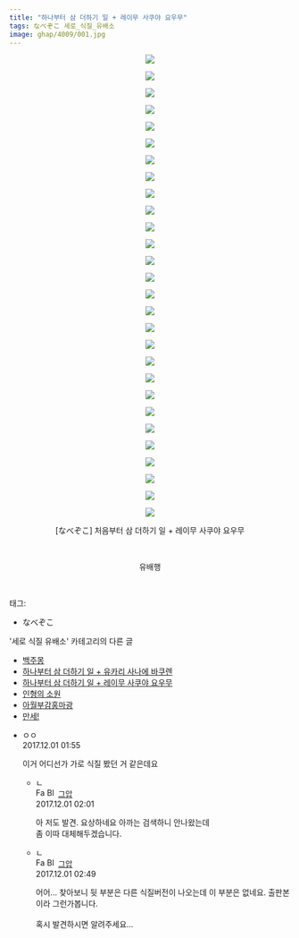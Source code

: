 ```yaml
---
title: "하나부터 삼 더하기 일 + 레이무 사쿠야 요우무"
tags: なべぞこ 세로_식질_유배소
image: ghap/4009/001.jpg
---
```

<div class="article">
<p style="text-align: center; clear: none; float: none;"><img src="{{ site.nasurl }}/ghap/4009/001.jpg"/></p>
<p style="text-align: center; clear: none; float: none;"><img src="{{ site.nasurl }}/ghap/4009/002.jpg"/></p>
<p style="text-align: center; clear: none; float: none;"><img src="{{ site.nasurl }}/ghap/4009/003.jpg"/></p>
<p style="text-align: center; clear: none; float: none;"><img src="{{ site.nasurl }}/ghap/4009/004.jpg"/></p>
<p style="text-align: center; clear: none; float: none;"><img src="{{ site.nasurl }}/ghap/4009/005.jpg"/></p>
<p style="text-align: center; clear: none; float: none;"><img src="{{ site.nasurl }}/ghap/4009/006.jpg"/></p>
<p style="text-align: center; clear: none; float: none;"><img src="{{ site.nasurl }}/ghap/4009/007.jpg"/></p>
<p style="text-align: center; clear: none; float: none;"><img src="{{ site.nasurl }}/ghap/4009/008.jpg"/></p>
<p style="text-align: center; clear: none; float: none;"><img src="{{ site.nasurl }}/ghap/4009/009.jpg"/></p>
<p style="text-align: center; clear: none; float: none;"><img src="{{ site.nasurl }}/ghap/4009/010.jpg"/></p>
<p style="text-align: center; clear: none; float: none;"><img src="{{ site.nasurl }}/ghap/4009/011.jpg"/></p>
<p style="text-align: center; clear: none; float: none;"><img src="{{ site.nasurl }}/ghap/4009/012.jpg"/></p>
<p style="text-align: center; clear: none; float: none;"><img src="{{ site.nasurl }}/ghap/4009/013.jpg"/></p>
<p style="text-align: center; clear: none; float: none;"><img src="{{ site.nasurl }}/ghap/4009/014.jpg"/></p>
<p style="text-align: center; clear: none; float: none;"><img src="{{ site.nasurl }}/ghap/4009/015.jpg"/></p>
<p style="text-align: center; clear: none; float: none;"><img src="{{ site.nasurl }}/ghap/4009/016.jpg"/></p>
<p style="text-align: center; clear: none; float: none;"><img src="{{ site.nasurl }}/ghap/4009/017.jpg"/></p>
<p style="text-align: center; clear: none; float: none;"><img src="{{ site.nasurl }}/ghap/4009/018.jpg"/></p>
<p style="text-align: center; clear: none; float: none;"><img src="{{ site.nasurl }}/ghap/4009/019.jpg"/></p>
<p style="text-align: center; clear: none; float: none;"><img src="{{ site.nasurl }}/ghap/4009/020.jpg"/></p>
<p style="text-align: center; clear: none; float: none;"><img src="{{ site.nasurl }}/ghap/4009/021.jpg"/></p>
<p style="text-align: center; clear: none; float: none;"><img src="{{ site.nasurl }}/ghap/4009/022.jpg"/></p>
<p style="text-align: center; clear: none; float: none;"><img src="{{ site.nasurl }}/ghap/4009/023.jpg"/></p>
<p style="text-align: center; clear: none; float: none;"><img src="{{ site.nasurl }}/ghap/4009/024.jpg"/></p>
<p style="text-align: center; clear: none; float: none;"><img src="{{ site.nasurl }}/ghap/4009/025.jpg"/></p>
<p style="text-align: center; clear: none; float: none;"><img src="{{ site.nasurl }}/ghap/4009/026.jpg"/></p>
<p style="text-align: center; clear: none; float: none;"><img src="{{ site.nasurl }}/ghap/4009/027.jpg"/></p>
<p style="text-align: center; clear: none; float: none;"><img src="{{ site.nasurl }}/ghap/4009/028.jpg"/></p>
<p style="text-align: center; clear: none; float: none;">[なべぞこ] 처음부터 삼 더하기 일 + 레이무 사쿠야 요우무</p>
<p style="text-align: center; clear: none; float: none;"><br/></p>
<p style="text-align: center; clear: none; float: none;">유배행</p>
<p><br/></p>
</div><div class="tagTrail">
<p>태그: </p>
<ul>
<li>なべぞこ</li>
</ul>
</div><div class="another">
<p>'세로 식질 유배소' 카테고리의 다른 글</p>
<ul>
<li><a href="/2018-02-03-ghap_4159">백주몽</a></li>
<li><a href="/2017-11-30-ghap_4010">하나부터 삼 더하기 일 + 유카리 사나에 바쿠렌</a></li>
<li><a href="/2017-11-30-ghap_4009">하나부터 삼 더하기 일 + 레이무 사쿠야 요우무</a></li>
<li><a href="/2016-10-15-ghap_2609">인형의 소원</a></li>
<li><a href="/2016-09-27-ghap_2364">아월부감홍마광</a></li>
<li><a href="/2016-09-19-ghap_2233">만세!</a></li>
</ul>
</div><div class="cb_module cb_fluid">
<div class="cb_wrt cb_profile">
<div class="comment">
<ul>
<li class="cb_thumb_off" id="comment15141875">
<div class="cb_comment_area">
<div class="cb_info_area">
<div class="cb_section">
<span class="cb_nick_name">ㅇㅇ</span>
</div>
<div class="cb_section">
<span class="cb_date">2017.12.01 01:55 </span>
</div>
</div>
<div class="cb_dsc_comment">
<p class="cb_dsc">
											이거 어디선가 가로 식질 봤던 거 같은데요
										</p>
</div>
<ul>
<li class="cb_thumb_off" id="comment15141876">
<span class="cb_bu_subnode">ㄴ</span>
<div class="cb_comment_area">
<div class="cb_info_area">
<div class="cb_section">
<span class="cb_nick_name"><img alt="Favicon of https://ghaptouhou.tistory.com" height="16" onerror="this.onerror=null;this.parentNode.removeChild(this)" src="https://ghaptouhou.tistory.com/favicon.ico" width="16"/> <img alt="BlogIcon" height="16" onerror="this.parentNode.removeChild(this)" src="https://ghaptouhou.tistory.com/index.gif" width="16"/> <a href="https://ghaptouhou.tistory.com" onclick="return openLinkInNewWindow(this)"> 그압</a><span class="tistoryProfileLayerTrigger" onclick='TistoryProfile.show(event, this, {"title":"\uc800\uae30 \uc774\uac70 \ub098\uc911\uc5d0 \uc218\uc815 \uac00\ub2a5\ud558\ub098\uc694","url":"https:\/\/ghap.tistory.com","nickname":"\uadf8\uc555","items":[]}); return false;'></span></span>
</div>
<div class="cb_section">
<span class="cb_date">2017.12.01 02:01 </span>
</div>
</div>
<div class="cb_dsc_comment">
<p class="cb_dsc">
																아 저도 발견. 요상하네요 아까는 검색하니 안나왔는데<br/>
좀 이따 대체해두겠습니다.<br/>
</p>
</div>
</div>
</li>
<li class="cb_thumb_off" id="comment15141895">
<span class="cb_bu_subnode">ㄴ</span>
<div class="cb_comment_area">
<div class="cb_info_area">
<div class="cb_section">
<span class="cb_nick_name"><img alt="Favicon of https://ghaptouhou.tistory.com" height="16" onerror="this.onerror=null;this.parentNode.removeChild(this)" src="https://ghaptouhou.tistory.com/favicon.ico" width="16"/> <img alt="BlogIcon" height="16" onerror="this.parentNode.removeChild(this)" src="https://ghaptouhou.tistory.com/index.gif" width="16"/> <a href="https://ghaptouhou.tistory.com" onclick="return openLinkInNewWindow(this)"> 그압</a><span class="tistoryProfileLayerTrigger" onclick='TistoryProfile.show(event, this, {"title":"\uc800\uae30 \uc774\uac70 \ub098\uc911\uc5d0 \uc218\uc815 \uac00\ub2a5\ud558\ub098\uc694","url":"https:\/\/ghap.tistory.com","nickname":"\uadf8\uc555","items":[]}); return false;'></span></span>
</div>
<div class="cb_section">
<span class="cb_date">2017.12.01 02:49 </span>
</div>
</div>
<div class="cb_dsc_comment">
<p class="cb_dsc">
																어어... 찾아보니 뒷 부분은 다른 식질버전이 나오는데 이 부분은 없네요. 출판본이라 그런가봅니다.<br/>
<br/>
혹시 발견하시면 알려주세요...
															</p>
</div>
</div>
</li>
</ul>
</div></li>
</ul>
</div>
</div><!-- commentList close -->
</div>